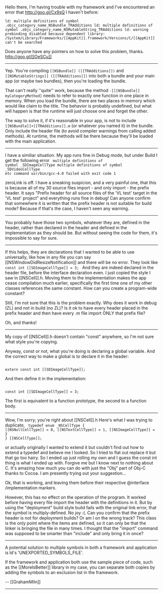 

Hello there, I'm having trouble with my framework and I've encountered an error that http://goo.gl/Cx9sQ I haven't before:

<code>ld: multiple definitions of symbol .objc_category_name_NSBundle_TRAdditions
ld: multiple definitions of symbol .objc_category_name_NSMutableString_TRAdditions
ld: warning prebinding disabled because dependent library: /System/Library/Frameworks/[[AppKit]].framework/Versions/C/[[AppKit]] can't be searched </code>

Does anyone have any pointers on how to solve this problem, thanks. http://goo.gl/[[OeSCu]]

----

Yep.  You're compiling <code>[[NSBundle]] ([[TRAdditions]])</code> and <code>[[NSMutableStrings]] ([[TRAdditions]])</code> into both a bundle and your main app (or maybe two bundles), then you're loading the bundle.

That can't really ''quite'' work, because the method <code>-[[[NSBundle]] myCategoryMethod]</code> needs to refer to exactly one function in one place in memory.  When you load the bundle, there are two places in memory which would like claim to the title.  The behavior is probably undefined, but what will happen is that the runtime will just choose one and forget the other.

The way to solve it, if it's reasonable in your app, is not to include <code>[[NSBundle]]+[[TRAdditions]].m</code> (or whatever you named it) in the bundle.  Only include the header file (to avoid compiler warnings from calling added methods).  At runtime, the methods will be there because they'll be loaded with the main application.

----

I have a similiar situation.  My app runs fine in Debug mode, but under Build I get the following error
<code>
multiple definitions of symbol _SDImageCellType
multiple definitions of symbol _SDVideoCellType
etc
command usr/bin/gcc-4.0 failed with exit code 1
</code>

zeroLink is off.  I have a sneaking suspicion, and a very painful one, that this is because all of my 30 source files import - and only import - the prefix header.  It says "Prefix header for all source files of the 'VL test' target in the 'VL test' project" and everything runs fine in debug!  Can anyone confirm that somewhere it is written that the prefix header is not suitable for build mode?  Because if that's the case, I haven't seen any warning.

----
You probably have those two symbols, whatever they are, defined in the header, rather than declared in the header and defined in the implementation as they should be. But without seeing the code for them, it's impossible to say for sure.

----

If this helps, they are declarations that I wanted to be able to use universally, like how in any file you can say [[NSWindowDidResizeNotification]] and there will be no error.  They look like
<code>
 const int [[SDImageCellType]] = 3;
</code>
And they are indeed declared in the header file, before the interface declaration even.  I just copied the style I saw in [[NSCell]].h.  Moving them to the implementation makes the app cease compilation much earlier, specifically the first time one of my other classes references the same constant.  How can you create a program-wide constant?

Still, I'm not sure that this is the problem exactly.  Why does it work in debug (ZL) and not in build (no ZL)?  Is it ok to have every header placed in the prefix header and then have every  .m file import ONLY that prefix file?

Oh, and thanks!

----

My copy of [[NSCell]].h doesn't contain "const" anywhere, so I'm not sure what style you're copying.

Anyway, const or not, what you're doing is declaring a global variable. And the correct way to make a global is to declare it in the header:

<code>
extern const int [[SDImageCellType]];
</code>

And then define it in the implementation:

<code>
const int [[SDImageCellType]] = 3;
</code>

The first is equivalent to a function prototype, the second to a function body.

----

Wow, I'm sorry; you're right about [[NSCell]].h  Here's what I was trying to duplicate, 
<code>
typedef enum _NSCellType {
    [[NSNullCellType]]			= 0,
    [[NSTextCellType]]			= 1,
    [[NSImageCellType]]			= 2
} [[NSCellType]];
</code>

or actually originally I wanted to extend it but couldn't find out how to extend a typedef and believe me I looked.  So I tried to flat out replace it but that go too hairy.  So I ended up just rolling my own and I guess the const int thing is what I ended up with.  Forgive me but I know next to nothing about C.  It's amazing how much you can do with just the "Obj" part of Obj-C thanks to Cocoa.  I am presently trying out your suggestion...

Ok, that is working, and leaving them before their respective @interface /implementation markers. 

However, this has no effect on the operation of the program.  It worked before having every file import the header with the definitions in it.  But by using the "deployment" build style build fails with the original link error, that the symbol is multiply-defined.  No joy :(.  Can you confirm that the prefix header is not for deployment builds?  Or am I on the wrong track?  This class is the only point where the items are defined, so it can only be that the linker is bringing the file in many times.  I thought that the "import" command was supposed to be smarter than "include" and only bring it in once?

----

A potential solution to multiple symbols in both a framework and application is ld's 'UNEXPORTED_SYMBOLS_FILE'. 

If the framework and application both use the sample piece of code, such as the [[MoreIsBetter]] library in my case, you can separate both copies by adding the symbols to an exclusion list in the framework.

-- [[GrahamMiln]]

----